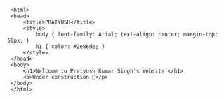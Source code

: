 <!DOCTYPE html>
     <html>
     <head>
         <title>PRATYUSH</title>
         <style>
             body { font-family: Arial; text-align: center; margin-top: 50px; }
             h1 { color: #2e86de; }
         </style>
     </head>
     <body>
         <h1>Welcome to Pratyush Kumar Singh's Website!</h1>
         <p>Under construction 🚧</p>
     </body>
     </html>
